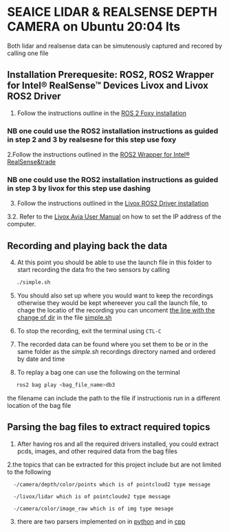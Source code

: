 # SEAICE LIDAR & REALSENSE DEPTH CAMERA on Ubuntu 20:04 lts
Both lidar and realsense data can be simutenously captured and recored by calling one file 

## Installation Prerequesite: ROS2, ROS2 Wrapper for Intel&reg; RealSense&trade; Devices Livox  and Livox ROS2 Driver

1. Follow the instructions outline in the [ROS 2 Foxy installation](https://docs.ros.org/en/foxy/Installation/Ubuntu-Install-Debians.html) 

### NB one could use the ROS2 installation instructions as guided in step 2 and 3 by realsesne for this step use foxy

2.Follow the instructions outlined in the [ROS2 Wrapper for Intel&reg; RealSense&trade](https://github.com/IntelRealSense/realsense-ros/blob/ros2-development/README.md)

### NB one could use the ROS2 installation instructions as guided in step 3 by livox for this step use dashing

3. Follow the instructions outlined in the [Livox ROS2 Driver installation](https://github.com/Livox-SDK/livox_ros2_driver)

3.2. Refer to the [Livox Avia User Manual](https://www.livoxtech.com/de/avia/downloads) on how to set the IP address of the computer.

## Recording and playing back the data 
4. At this point you should be able to use the launch file in this folder to start recording the data fro the two sensors by calling

```bash
   ./simple.sh
```
5. You should also set up where you would want to keep the recordings otherwise they would be kept whereever you call the launch file, to chage the locatio of the recording you can uncoment [the line with the change of dir](simple.sh?plain=1#L7) in the file [simple.sh](simple.sh)

6. To stop the recording, exit the terminal using `CTL-C`

7. The recorded data can be found where you set them to be or in the same folder as the *simple.sh* recordings directory named and ordered by date and time

8. To replay a bag one can use the following on the terminal
```bash
   ros2 bag play <bag_file_name>db3
```
the filename can include the path to the file if instructionis run in a different location of the bag file
## Parsing the bag files to extract required topics 

1. After having ros and all the required drivers installed, you could extract pcds, images, and other required data from the bag files

2.the topics that can be extracted for this project include but are not limited to the following 


      -/camera/depth/color/points which is of pointcloud2 type message
      
      -/livox/lidar which is of pointcloude2 type message
      
      -/camera/color/image_raw which is of img type mesage
      
 3. there are two parsers implemented on in [python](python_pcd_extractor/extract_livox_data.py)  and in [cpp](launch_ws)
    
